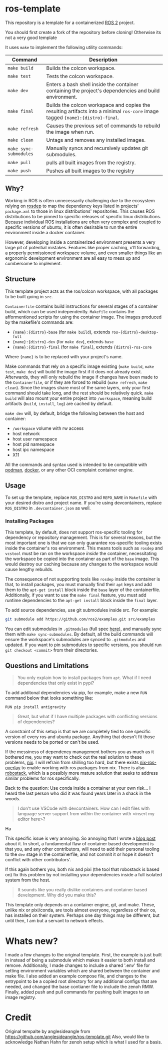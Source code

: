 # ros-template

This repository is a template for a containerized [ROS 2](https://docs.ros.org/) project. 

You should first create a fork of the repository before cloning!  Otherwise its not a very good template

It uses `make` to implement the following utility commands:

| Command                  | Description                                                                                                                    |
| ------------------------ | ------------------------------------------------------------------------------------------------------------------------------ |
| `make build`             | Builds the colcon workspace.                                                                                                   |
| `make test`              | Tests the colcon workspace.                                                                                                    |
| `make dev`               | Enters a bash shell inside the container containing the project's dependencies and build environment.                          |
| `make final`             | Builds the colcon workspace and copies the resulting artifacts into a minimal `ros-core` image tagged `{name}:{distro}-final`. |
| `make refresh`           | Causes the previous set of commands to rebuild the image when run.                                                             |
| `make clean`             | Untags and removes any installed images.                                                                                       |
| `make sync-submodules`   | Manually syncs and recursively updates git submodules.                                                                         |
| `make pull`              | pulls all built images from the registry.                                                                                      |
| `make push`   | Pushes all built images to the registry         

## Why?

Working in ROS is often unnecessarily challenging due to the ecosystem relying on [rosdep](https://github.com/ros/rosdistro/blob/master/rosdep/base.yaml) to map the dependency keys listed in projects' `package.xml` to those in linux distributions' repositories. This causes ROS distributions to be pinned to specific releases of specific linux distributions. Because individual ROS installations are often very complex and coupled to specific versions of ubuntu, it is often desirable to run the entire environment inside a docker container.

However, developing inside a containerized environment presents a very large pit of potential mistakes. Features like proper caching, x11 forwarding, a properly permissioned workspace volume, and even smaller things like an ergonomic development environment are all easy to mess up and cumbersome to implement.

## Structure

This template project acts as the ros/colcon workspace, with all packages to be built going in `src`.

`Containerfile` contains build instructions for several stages of a container build, which can be used independently. `Makefile` contains the afformentioned scripts for using the container image. The images produced by the makefile's commands are:

- `{name}:{distro}-base` (for `make build`), extends `ros-{distro}-desktop-full`
- `{name}:{distro}-dev` (for `make dev`), extends `base`
- `{name}:{distro}-final` (for `make final`), extends `{distro}-ros-core`

Where `{name}` is to be replaced with your project's name.

Make commands that rely on a specific image existing (`make build`, `make test`, `make dev`) will build the image first if it does not already exist. Afterwards, they will only rebuild the image if changes have been made to the `Containerfile`, or if they are forced to rebuild (`make refresh`, `make clean`). Since the images share most of the same layers, only your first command should take long, and the rest should be relatively quick. `make build` will also mount your entire project into `/workspace`, meaning build artifacts (`build`, `install`, `log`) are cached by default.

`make dev` will, by default, bridge the following between the host and container:

- `/workspace` volume with rw access
- host network
- host user namespace
- host pid namespace
- host ipc namespace
- X11

All the commands and syntax used is intended to be compatible with [podman](https://podman.io/), [docker](https://www.docker.com/), or any other OCI complaint container engine.

## Usage

To set up the template, replace `ROS_DISTRO` and `REPO_NAME` in `Makefile` with your desired distro and project name. If you're using devcontainers, replace `ROS_DISTRO` in `.devcontainer.json` as well.

### Installing Packages

This template, by default, does not support ros-specific tooling for dependency or repository management. This is for several reasons, but the most important one is that we can only guarantee ros-specific tooling exists inside the container's ros environment. This means tools such as `rosdep` and `vcstool` must be ran on the workspace *inside* the container, necessitating the workspace be copied into the container as part of the `base` image. This would destroy our caching because any changes to the workspace would cause lengthy rebuilds.

The consequence of not supporting tools like `rosdep` inside the container is that, to install packages, you must manually find their `apt` keys and add them to the `apt-get install` block inside the `base` layer of the containerfile. Additionally, if you want to use the `make final` feature, you must add runtime dependencies to the `apt-get install` block inside the `final` layer.

To add source dependencies, use git submodules inside src. For example:

```sh
git submodule add https://github.com/ros2/examples.git src/examples
```

You can edit submodules in `.gitmodules` (full spec [here](https://git-scm.com/docs/gitmodules#_description)), and manually sync them with `make sync-submodules`. By default, all the build commands will ensure the workspace's submodules are synced to `.gitmodules` and updated. If you want to pin submodules to specific versions, you should run `git checkout <commit>` from their directories.

## Questions and Limitations

> You only explain how to install packages from `apt`. What if I need dependencies that only exist in pypi?

To add additonal dependencies via pip, for example, make a new `RUN` command below that looks something like:

```containerfile
RUN pip install antigravity
```

> Great, but what if I have multiple packages with conflicting versions of dependencies?

A constraint of this setup is that we are completely tied to one specific version of every ros and ubuntu package. Anything that doesn't fit those versions needs to be ported or can't be used.

If the messiness of dependency management bothers you as much as it bothered me, you may want to check out the real solution to these problems, [nix](http://nix.dev/). I will refrain from shilling too hard, but there exists [nix-ros-overlay](https://github.com/lopsided98/nix-ros-overlay) to enable working with ros packages from nix. There is also [robostack](https://robostack.github.io/index.html), which is a possibly more mature solution that seeks to address similar problems for ros specifically.

Back to the question: Use conda inside a container at your own risk... I heard the last person who did it was found years later in a shack in the woods.

> I don't use VSCode with devcontainers. How can I edit files with language server support from within the container with \<insert my editor here\>?

Ha

This specific issue is very annoying. So annoying that I wrote a [blog post](https://anglesideangle.dev/blog/container-hell/) about it. In short, a fundamental flaw of container based development is that you, and any other contributors, will need to add their personal tooling to the `dev` stage in the containerfile, and not commit it or hope it doesn't conflict with other contributors'.

If this again bothers you, both nix and pixi (the tool that robostack is based on) fix this problem by not installing your dependencies inside a full isolated system from the host.

> It sounds like you really dislike containers and container based development. Why did you make this?

This template only depends on a container engine, git, and make. These, unlike nix or pixi/conda, are tools almost everyone, regardless of their os, has installed on their system. Perhaps one day things may be different, but until then, I am but a servant to network effects.

# Whats new?

I made a few changes to the original template.  First, the example is just built in instead of being a submodule which makes it easier to both install and remove.  Additionally, I made changes to include a shared '.env' file for setting environment variables which are shared between the container and make file.  I also added an example compose file, and changes to the entrypoint to be a copied root directory for any additional configs that are needed, and changed the base contianer file to include the zenoh RMW.  Finally, added push and pull commands for pushing built images to an image registry.  

# Credit

Original tempalte by anglesideangle from https://github.com/anglesideangle/ros-template.git
Also, would like to acknowledge Nathan Hahn for zenoh setup which is what I used for a basis.

